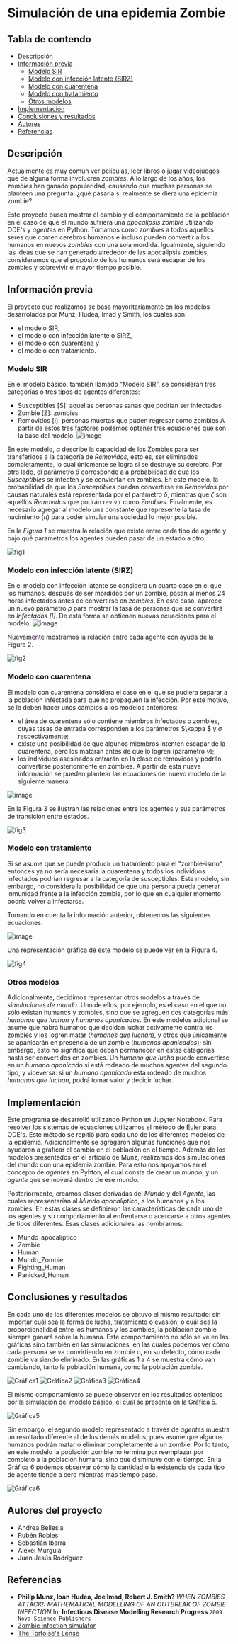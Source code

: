 # Simulación de una epidemia Zombie
## Tabla de contendo
* [Descripción](#descripcion)
* [Información previa](#indormacion-previa) 
  * [Modelo SIR](#modelo-sir)
  * [Modelo con infección latente (SIRZ)](#modelo-con-infección-latente)
  * [Modelo con cuarentena](#modelo-con-cuarentena)
  * [Modelo con tratamiento](#modelo-con-tratamiento)
  * [Otros modelos](#otros-modelos)
* [Implementación](#implementacion)
* [Conclusiones y resultados ](#conclusiones-y-resultados)
* [Autores](#autores)
* [Referencias](#referencias)
## Descripción
Actualmente es muy común ver películas, leer libros o jugar videojuegos que de alguna forma involucren *zombies*. A lo largo de los años, los *zombies* han ganado popularidad, causando que muchas personas se planteen una pregunta: ¿qué pasaría si realmente se diera una epidemia zombie?

Este proyecto busca mostrar el cambio y el comportamiento de la población en el caso de que el mundo sufriera una *apocalipsis zombie* utilizando ODE's y *agentes* en Python. Tomamos como *zombies* a todos aquellos seres que comen cerebros humanos e incluso pueden convertir a los humanos en nuevos *zombies* con una sola mordida. Igualmente, siguiendo las ideas que se han generado alrededor de las apocalipsis zombies, consideramos que el propósito de los humanos será escapar de los zombies y sobrevivir el mayor tiempo posible.
## Información previa
El proyecto que realizamos se basa mayoritariamente en los modelos desarrolados por Munz, Hudea, Imad y Smith, los cuales son: 
* el modelo SIR, 
* el modelo con infección latente o SIRZ, 
* el modelo con cuarentena y 
* el modelo con tratamiento. 
### Modelo SIR
En el modelo básico, también llamado "Modelo SIR", se consideran tres categorías o tres tipos de agentes diferentes: 
* Susceptibles [S]: aquellas personas sanas que podrían ser infectadas
* Zombie [Z]: zombies
* Removidos [I]: personas muertas que puden regresar como zombies 
A partir de estos tres factores podemos optener tres ecuaciones que son la base del modelo: 
![image](https://user-images.githubusercontent.com/88466180/159106513-0b974680-9715-4243-9502-fd4a2a5ba7b2.png)

En este modelo, $\alpha$ describe la capacidad de los Zombies para ser transferidos a la categoría de *Removidos*, esto es, ser eliminados completamente, lo cual únicmente se logra si se destruye su cerebro. Por otro lado, el parámetro $\beta$ corresponde a a probabilidad de que los *Susceptibles* se infecten y se conviertan en zombies. En este modelo, la probabilidad de que los *Susceptibles* puedan convertirse en *Removidos* por causas naturales está representada por el parámetro $\delta$, mientras que $\zeta$ son aquellos *Removidos* que podrán revivir como *Zombies*. Finalmente, es necesario agregar al modelo una constante que represente la tasa de nacimiento ($\pi$) para poder simular una sociedad lo mejor posible.   

En la *FIgura 1* se muestra la relación que existe entre cada tipo de agente y bajo qué parametros los agentes pueden pasar de un estado a otro. 

![fig1](https://user-images.githubusercontent.com/88466180/159106557-4c21282a-3184-4a2c-8b61-63cbc2456925.PNG)

### Modelo con infección latente (SIRZ)
En el modelo con infección latente se considera un cuarto caso en el que los humanos, después de ser mordidos por un zombie, pasan al menos 24 horas infectados antes de convertirse en *zombies*. En este caso, aparece un nuevo parámetro $\rho$ para mostrar la tasa de personas que se convertirá en *Infectados [I]*. De esta forma se obtienen nuevas ecuaciones para el modelo: 
![image](https://user-images.githubusercontent.com/88466180/159106583-cfd38768-56b4-413f-aae6-0b8857496d5a.png)

Nuevamente mostramos la relación entre cada agente con ayuda de la Figura 2. 

![fig2](https://user-images.githubusercontent.com/88466180/159106601-f650a581-fd24-448a-ab4e-01a2a3db18c1.PNG)

### Modelo con cuarentena
El modelo con cuarentena considera el caso en el que se pudiera separar a la población infectada para que no propaguen la infección. Por este motivo, se le deben hacer unos cambios a los modelos anteriores: 
* el área de cuarentena sólo contiene miembros infectados o zombies, cuyas tasas de entrada corresponden a los parámetros $\kappa $ y $\sigma$ respectivamente;
* existe una posibilidad de que algunos miembros intenten escapar de la cuarentena, pero los matarán antes de que lo logren (parámetro $\gamma$);
* los individuos asesinados entrarán en la clase de removidos y podrán convertirse posteriormente en zombies.
A partir de esta nueva información se pueden plantear las ecuaciones del nuevo modelo de la siguiente manera: 

![image](https://user-images.githubusercontent.com/88466180/159106633-9c984544-e48b-4ddc-88ee-29b48f18cad9.png)

En la Figura 3 se ilustran las relaciones entre los agentes y sus parámetros de transición entre estados. 

![fig3](https://user-images.githubusercontent.com/88466180/159106641-b9266c57-a4c1-46ea-8362-9a3eba0882b1.PNG)

### Modelo con tratamiento
Si se asume que se puede producir un tratamiento para el "zombie-ismo", entonces ya no sería necesaria la cuarentena y todos los individuos infectados podrían regresar a la categoría de susceptibles. Este modelo, sin embargo, no considera la posibilidad de que una persona pueda generar inmunidad frente a la infección zombie, por lo que en cualquier momento podría volver a infectarse. 

Tomando en cuenta la información anterior, obtenemos las siguientes ecuaciones: 

![image](https://user-images.githubusercontent.com/88466180/159106662-1d2c9793-4861-4c6f-bb1c-ca446a40e397.png)

Una representación gráfica de este modelo se puede ver en la Figura 4. 

![fig4](https://user-images.githubusercontent.com/88466180/159106674-09cad219-e7b8-4f2c-820d-240ccad2b5ed.PNG)

### Otros modelos
Adicionalmente, decidimos representar otros modelos a través de *simulaciones de mundo*. Uno de ellos, por ejemplo, es el caso en el que no sólo existan humanos y zombies, sino que se agreguen dos categorías más: *humanos que luchan* y *humanos apanicados*. En este modelos adicional se asume que habrá humanos que decidan luchar activamente contra los zombies y los logren matar (*humanos que luchan*), y otros que únicamente se apanicarán en presencia de un zombie (*humanos apanicados*); sin embargo, esto no significa que deban permanecer en estas categorías hasta ser convertidos en zombies. Un *humano que lucha* puede convertirse en un *humano apanicado* si está rodeado de muchos agentes del segundo tipo, y viceversa: si un *humano apanicado* está rodeado de muchos *humanos que luchan*, podrá tomar valor y decidir luchar. 
## Implementación
Este programa se desarrolló utilizando Python en Jupyter Notebook. Para resolver los sistemas de ecuaciones utilizamos el método de Euler para ODE's. Este método se repitió para cada uno de los diferentes modelos de la epidemia. Adicionalmente se agregaron algunas funciones que nos ayudaron a graficar el cambio en el población en el tiempo. 
Además de los modelos presentados en el artículo de Munz, realizamos dos simulaciones del mundo con una epidemia zombie. Para esto nos apoyamos en el concepto de *agentes* en Pyhton, el cual consta de crear un *mundo*, y un *agente* que se moverá dentro de ese mundo. 

Posteriormente, creamos clases derivadas del *Mundo* y del *Agente*, las cuales representarían al *Mundo apocalíptico*, a los humanos y a los zombies. En estas clases se definieron las características de cada uno de los agentes y su comportamiento al enfrentarse o acercarse a otros agentes de tipos diferentes. Esas clases adicionales las nombramos: 
- Mundo_apocaliptico
- Zombie
- Human
- Mundo_Zombie
- Fighting_Human
- Panicked_Human
## Conclusiones y resultados
En cada uno de los diferentes modelos se obtuvo el mismo resultado: sin importar cuál sea la forma de lucha, tratamiento o evasión, o cuál sea la proporcionalidad entre los humanos y los zombies, la población zombie siempre ganará sobre la humana. Este comportamiento no sólo se ve en las gráficas sino también en las simulaciones, en las cuales podemos ver cómo cada persona se va convirtiendo en zombie o, en su defecto, cómo cada zombie va siendo eliminado. En las gráficas 1 a 4 se muestra cómo van cambiando, tanto la población humana, como la población zombie. 

![Gráfica1](https://user-images.githubusercontent.com/88466180/159106714-f107be94-c463-4da5-bcdc-3f2e15f8105b.PNG) 
![Gráfica2](https://user-images.githubusercontent.com/88466180/159106718-2f3e0ddc-741b-4397-89fe-32a8bb0a38c4.PNG)
![Gráfica3](https://user-images.githubusercontent.com/88466180/159106729-667333db-643b-471d-85a4-b4ed78467076.PNG)
![Gráfica4](https://user-images.githubusercontent.com/88466180/159106732-b120d2ab-2fef-47aa-82cb-b84de2701d4c.PNG)

El mismo comportamiento se puede observar en los resultados obtenidos por la simulación del modelo básico, el cual se presenta en la Gráfica 5.

![Gráfica5](https://user-images.githubusercontent.com/88466180/159106745-36bbfc4f-7cac-47f1-ad07-de4fa452ea65.PNG)

Sin embargo, el segundo modelo representado a través de *agentes* muestra un resultado diferente al de los demás modelos, pues asume que algunos humanos podrán matar o eliminar completamente a un zombie. Por lo tanto, en este modelo la población zombie no termina por reemplazar por completo a la población humana, sino que disminuye con el tiempo. En la Gráfica 6 podemos observar cómo la cantidad o la existencia de cada tipo de agente tiende a cero mientras más tiempo pase. 

![Gráfica6](https://user-images.githubusercontent.com/88466180/159106748-1c4b827e-f80f-40ae-8c4c-1c1c3137efea.PNG)

## Autores del proyecto
- Andrea Bellesia 
- Rubén Robles 
- Sebastián Ibarra 
- Alexei Murguia 
- Juan Jesús Rodríguez
## Referencias
- **Philip Munz, Ioan Hudea, Joe Imad, Robert J. Smith?** *WHEN ZOMBIES ATTACK!: MATHEMATICAL MODELLING OF AN OUTBREAK OF ZOMBIE INFECTION* In: **Infectious Disease Modelling Research Progress** `2009 Nova Science Publishers`
- [Zombie infection simulator](https://asymptote.wordpress.com/2008/01/13/asymptotes-zombie-infection-simulator/)
- [The Tortoise's Lense](http://thetortoiseslens.blogspot.com/2010/03/agent-based-computational-model-of.html)
